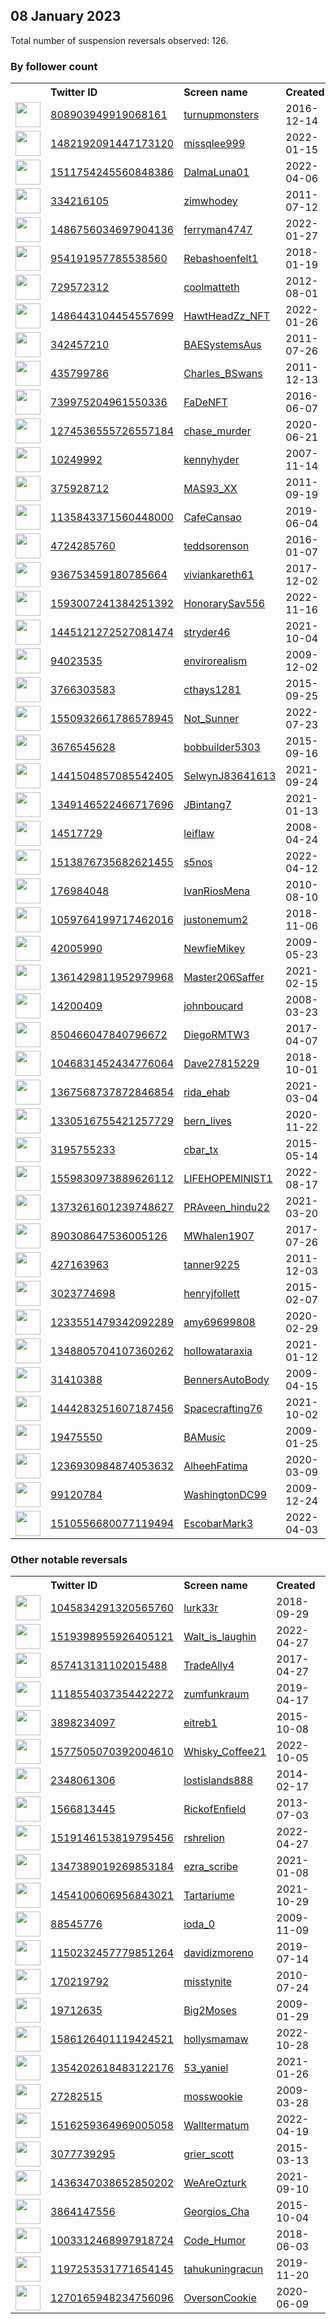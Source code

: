 
## 08 January 2023
Total number of suspension reversals observed: 126.

### By follower count
<table><tr><th></th><th align="left">Twitter ID</th><th align="left">Screen name</th>
<th align="left">Created</th><th align="left">Status</th><th align="left">Suspended</th><th align="left">Followers</th>
<tr><td><a href="https://pbs.twimg.com/profile_images/1244968105882931200/v3mEgwRF_normal.jpg"><img src="https://pbs.twimg.com/profile_images/1244968105882931200/v3mEgwRF_normal.jpg" width="40px" height="40px" align="center"/></a></td><td><a href="https://twitter.com/intent/user?user_id=808903949919068161">808903949919068161</a></td><td><a href="https://twitter.com/turnupmonsters">turnupmonsters</a></td><td>2016-12-14</td><td align="center"></td><td></td><td>211414</td></tr>
<tr><td><a href="https://pbs.twimg.com/profile_images/1580785694540455936/QdimP3bZ_normal.jpg"><img src="https://pbs.twimg.com/profile_images/1580785694540455936/QdimP3bZ_normal.jpg" width="40px" height="40px" align="center"/></a></td><td><a href="https://twitter.com/intent/user?user_id=1482192091447173120">1482192091447173120</a></td><td><a href="https://twitter.com/missqlee999">missqlee999</a></td><td>2022-01-15</td><td align="center"></td><td>2022-11-28</td><td>167936</td></tr>
<tr><td><a href="https://pbs.twimg.com/profile_images/1614757981010149376/RE7yyE9i_normal.jpg"><img src="https://pbs.twimg.com/profile_images/1614757981010149376/RE7yyE9i_normal.jpg" width="40px" height="40px" align="center"/></a></td><td><a href="https://twitter.com/intent/user?user_id=1511754245560848386">1511754245560848386</a></td><td><a href="https://twitter.com/DalmaLuna01">DalmaLuna01</a></td><td>2022-04-06</td><td align="center"></td><td>2022-12-29</td><td>146399</td></tr>
<tr><td><a href="https://pbs.twimg.com/profile_images/1625860573245149184/GE_u9AJ3_normal.jpg"><img src="https://pbs.twimg.com/profile_images/1625860573245149184/GE_u9AJ3_normal.jpg" width="40px" height="40px" align="center"/></a></td><td><a href="https://twitter.com/intent/user?user_id=334216105">334216105</a></td><td><a href="https://twitter.com/zimwhodey">zimwhodey</a></td><td>2011-07-12</td><td align="center"></td><td>2022-12-14</td><td>22200</td></tr>
<tr><td><a href="https://pbs.twimg.com/profile_images/1609625697877889024/0QxO9eIy_normal.jpg"><img src="https://pbs.twimg.com/profile_images/1609625697877889024/0QxO9eIy_normal.jpg" width="40px" height="40px" align="center"/></a></td><td><a href="https://twitter.com/intent/user?user_id=1486756034697904136">1486756034697904136</a></td><td><a href="https://twitter.com/ferryman4747">ferryman4747</a></td><td>2022-01-27</td><td align="center"></td><td>2023-01-04</td><td>11853</td></tr>
<tr><td><a href="https://pbs.twimg.com/profile_images/1091891108202901505/lMwdDXkj_normal.jpg"><img src="https://pbs.twimg.com/profile_images/1091891108202901505/lMwdDXkj_normal.jpg" width="40px" height="40px" align="center"/></a></td><td><a href="https://twitter.com/intent/user?user_id=954191957785538560">954191957785538560</a></td><td><a href="https://twitter.com/Rebashoenfelt1">Rebashoenfelt1</a></td><td>2018-01-19</td><td align="center"></td><td>2022-02-16</td><td>8221</td></tr>
<tr><td><a href="https://pbs.twimg.com/profile_images/1578807338089140224/8oGTK-6A_normal.png"><img src="https://pbs.twimg.com/profile_images/1578807338089140224/8oGTK-6A_normal.png" width="40px" height="40px" align="center"/></a></td><td><a href="https://twitter.com/intent/user?user_id=729572312">729572312</a></td><td><a href="https://twitter.com/coolmatteth">coolmatteth</a></td><td>2012-08-01</td><td align="center"></td><td>2022-12-31</td><td>6875</td></tr>
<tr><td><a href="https://pbs.twimg.com/profile_images/1622715878105120777/ZH0g2jdo_normal.jpg"><img src="https://pbs.twimg.com/profile_images/1622715878105120777/ZH0g2jdo_normal.jpg" width="40px" height="40px" align="center"/></a></td><td><a href="https://twitter.com/intent/user?user_id=1486443104454557699">1486443104454557699</a></td><td><a href="https://twitter.com/HawtHeadZz_NFT">HawtHeadZz_NFT</a></td><td>2022-01-26</td><td align="center"></td><td>2022-12-03</td><td>6863</td></tr>
<tr><td><a href="https://pbs.twimg.com/profile_images/1628887815563153408/Tx7_hqGL_normal.jpg"><img src="https://pbs.twimg.com/profile_images/1628887815563153408/Tx7_hqGL_normal.jpg" width="40px" height="40px" align="center"/></a></td><td><a href="https://twitter.com/intent/user?user_id=342457210">342457210</a></td><td><a href="https://twitter.com/BAESystemsAus">BAESystemsAus</a></td><td>2011-07-26</td><td align="center"></td><td>2022-12-19</td><td>5904</td></tr>
<tr><td><a href="https://pbs.twimg.com/profile_images/868529105276293121/vj7Beh-f_normal.jpg"><img src="https://pbs.twimg.com/profile_images/868529105276293121/vj7Beh-f_normal.jpg" width="40px" height="40px" align="center"/></a></td><td><a href="https://twitter.com/intent/user?user_id=435799786">435799786</a></td><td><a href="https://twitter.com/Charles_BSwans">Charles_BSwans</a></td><td>2011-12-13</td><td align="center"></td><td></td><td>5681</td></tr>
<tr><td><a href="https://pbs.twimg.com/profile_images/1611375501888684032/0KP8mkpw_normal.jpg"><img src="https://pbs.twimg.com/profile_images/1611375501888684032/0KP8mkpw_normal.jpg" width="40px" height="40px" align="center"/></a></td><td><a href="https://twitter.com/intent/user?user_id=739975204961550336">739975204961550336</a></td><td><a href="https://twitter.com/FaDeNFT">FaDeNFT</a></td><td>2016-06-07</td><td align="center"></td><td>2022-11-21</td><td>4214</td></tr>
<tr><td><a href="https://pbs.twimg.com/profile_images/1620802262057762818/pFoBtbNA_normal.png"><img src="https://pbs.twimg.com/profile_images/1620802262057762818/pFoBtbNA_normal.png" width="40px" height="40px" align="center"/></a></td><td><a href="https://twitter.com/intent/user?user_id=1274536555726557184">1274536555726557184</a></td><td><a href="https://twitter.com/chase_murder">chase_murder</a></td><td>2020-06-21</td><td align="center"></td><td>2022-11-12</td><td>3982</td></tr>
<tr><td><a href="https://pbs.twimg.com/profile_images/1585096844958318592/38v5X0AZ_normal.png"><img src="https://pbs.twimg.com/profile_images/1585096844958318592/38v5X0AZ_normal.png" width="40px" height="40px" align="center"/></a></td><td><a href="https://twitter.com/intent/user?user_id=10249992">10249992</a></td><td><a href="https://twitter.com/kennyhyder">kennyhyder</a></td><td>2007-11-14</td><td align="center"></td><td>2022-12-15</td><td>3934</td></tr>
<tr><td><a href="https://pbs.twimg.com/profile_images/1611943011184775173/IL1-4paO_normal.jpg"><img src="https://pbs.twimg.com/profile_images/1611943011184775173/IL1-4paO_normal.jpg" width="40px" height="40px" align="center"/></a></td><td><a href="https://twitter.com/intent/user?user_id=375928712">375928712</a></td><td><a href="https://twitter.com/MAS93_XX">MAS93_XX</a></td><td>2011-09-19</td><td align="center"></td><td></td><td>3831</td></tr>
<tr><td><a href="https://pbs.twimg.com/profile_images/1633588698976591873/zqZZmsAK_normal.jpg"><img src="https://pbs.twimg.com/profile_images/1633588698976591873/zqZZmsAK_normal.jpg" width="40px" height="40px" align="center"/></a></td><td><a href="https://twitter.com/intent/user?user_id=1135843371560448000">1135843371560448000</a></td><td><a href="https://twitter.com/CafeCansao">CafeCansao</a></td><td>2019-06-04</td><td align="center"></td><td>2022-12-29</td><td>2688</td></tr>
<tr><td><a href="https://pbs.twimg.com/profile_images/1612120211817390080/9o-1vggm_normal.jpg"><img src="https://pbs.twimg.com/profile_images/1612120211817390080/9o-1vggm_normal.jpg" width="40px" height="40px" align="center"/></a></td><td><a href="https://twitter.com/intent/user?user_id=4724285760">4724285760</a></td><td><a href="https://twitter.com/teddsorenson">teddsorenson</a></td><td>2016-01-07</td><td align="center"></td><td></td><td>2683</td></tr>
<tr><td><a href="https://pbs.twimg.com/profile_images/1616255836292091904/uhzG-9YN_normal.jpg"><img src="https://pbs.twimg.com/profile_images/1616255836292091904/uhzG-9YN_normal.jpg" width="40px" height="40px" align="center"/></a></td><td><a href="https://twitter.com/intent/user?user_id=936753459180785664">936753459180785664</a></td><td><a href="https://twitter.com/viviankareth61">viviankareth61</a></td><td>2017-12-02</td><td align="center"></td><td></td><td>2627</td></tr>
<tr><td><a href="https://pbs.twimg.com/profile_images/1611973336430694401/BiiV3_qg_normal.jpg"><img src="https://pbs.twimg.com/profile_images/1611973336430694401/BiiV3_qg_normal.jpg" width="40px" height="40px" align="center"/></a></td><td><a href="https://twitter.com/intent/user?user_id=1593007241384251392">1593007241384251392</a></td><td><a href="https://twitter.com/HonorarySav556">HonorarySav556</a></td><td>2022-11-16</td><td align="center">🚫</td><td>2023-01-07</td><td>2489</td></tr>
<tr><td><a href="https://pbs.twimg.com/profile_images/1547267684504576000/WOMh2G1I_normal.jpg"><img src="https://pbs.twimg.com/profile_images/1547267684504576000/WOMh2G1I_normal.jpg" width="40px" height="40px" align="center"/></a></td><td><a href="https://twitter.com/intent/user?user_id=1445121272527081474">1445121272527081474</a></td><td><a href="https://twitter.com/stryder46">stryder46</a></td><td>2021-10-04</td><td align="center"></td><td>2023-01-07</td><td>2261</td></tr>
<tr><td><a href="https://pbs.twimg.com/profile_images/1099904281333837824/holOOlSo_normal.png"><img src="https://pbs.twimg.com/profile_images/1099904281333837824/holOOlSo_normal.png" width="40px" height="40px" align="center"/></a></td><td><a href="https://twitter.com/intent/user?user_id=94023535">94023535</a></td><td><a href="https://twitter.com/envirorealism">envirorealism</a></td><td>2009-12-02</td><td align="center"></td><td>2022-12-26</td><td>2255</td></tr>
<tr><td><a href="https://pbs.twimg.com/profile_images/1078321376329650181/PHCQhIAY_normal.jpg"><img src="https://pbs.twimg.com/profile_images/1078321376329650181/PHCQhIAY_normal.jpg" width="40px" height="40px" align="center"/></a></td><td><a href="https://twitter.com/intent/user?user_id=3766303583">3766303583</a></td><td><a href="https://twitter.com/cthays1281">cthays1281</a></td><td>2015-09-25</td><td align="center"></td><td></td><td>1704</td></tr>
<tr><td><a href="https://pbs.twimg.com/profile_images/1636036391044825091/GwFF3CZr_normal.png"><img src="https://pbs.twimg.com/profile_images/1636036391044825091/GwFF3CZr_normal.png" width="40px" height="40px" align="center"/></a></td><td><a href="https://twitter.com/intent/user?user_id=1550932661786578945">1550932661786578945</a></td><td><a href="https://twitter.com/Not_Sunner">Not_Sunner</a></td><td>2022-07-23</td><td align="center"></td><td>2022-12-06</td><td>1591</td></tr>
<tr><td><a href="https://pbs.twimg.com/profile_images/1628507015969480705/8psM18V__normal.jpg"><img src="https://pbs.twimg.com/profile_images/1628507015969480705/8psM18V__normal.jpg" width="40px" height="40px" align="center"/></a></td><td><a href="https://twitter.com/intent/user?user_id=3676545628">3676545628</a></td><td><a href="https://twitter.com/bobbuilder5303">bobbuilder5303</a></td><td>2015-09-16</td><td align="center"></td><td>2022-02-22</td><td>1575</td></tr>
<tr><td><a href="https://pbs.twimg.com/profile_images/1441505610827190275/C82ScD81_normal.png"><img src="https://pbs.twimg.com/profile_images/1441505610827190275/C82ScD81_normal.png" width="40px" height="40px" align="center"/></a></td><td><a href="https://twitter.com/intent/user?user_id=1441504857085542405">1441504857085542405</a></td><td><a href="https://twitter.com/SelwynJ83641613">SelwynJ83641613</a></td><td>2021-09-24</td><td align="center"></td><td>2022-11-19</td><td>1460</td></tr>
<tr><td><a href="https://pbs.twimg.com/profile_images/1611638505326915584/MUBAKhwn_normal.jpg"><img src="https://pbs.twimg.com/profile_images/1611638505326915584/MUBAKhwn_normal.jpg" width="40px" height="40px" align="center"/></a></td><td><a href="https://twitter.com/intent/user?user_id=1349146522466717696">1349146522466717696</a></td><td><a href="https://twitter.com/JBintang7">JBintang7</a></td><td>2021-01-13</td><td align="center"></td><td>2022-12-31</td><td>1376</td></tr>
<tr><td><a href="https://pbs.twimg.com/profile_images/1355263952205307910/qZLljrL5_normal.jpg"><img src="https://pbs.twimg.com/profile_images/1355263952205307910/qZLljrL5_normal.jpg" width="40px" height="40px" align="center"/></a></td><td><a href="https://twitter.com/intent/user?user_id=14517729">14517729</a></td><td><a href="https://twitter.com/leiflaw">leiflaw</a></td><td>2008-04-24</td><td align="center"></td><td></td><td>1272</td></tr>
<tr><td><a href="https://pbs.twimg.com/profile_images/1613552610925215748/BGPoZ5sI_normal.png"><img src="https://pbs.twimg.com/profile_images/1613552610925215748/BGPoZ5sI_normal.png" width="40px" height="40px" align="center"/></a></td><td><a href="https://twitter.com/intent/user?user_id=1513876735682621455">1513876735682621455</a></td><td><a href="https://twitter.com/s5nos">s5nos</a></td><td>2022-04-12</td><td align="center"></td><td>2022-12-03</td><td>1177</td></tr>
<tr><td><a href="https://pbs.twimg.com/profile_images/1374045125156954112/QsaBMVuX_normal.jpg"><img src="https://pbs.twimg.com/profile_images/1374045125156954112/QsaBMVuX_normal.jpg" width="40px" height="40px" align="center"/></a></td><td><a href="https://twitter.com/intent/user?user_id=176984048">176984048</a></td><td><a href="https://twitter.com/IvanRiosMena">IvanRiosMena</a></td><td>2010-08-10</td><td align="center">🔒</td><td>2022-12-15</td><td>1098</td></tr>
<tr><td><a href="https://pbs.twimg.com/profile_images/1267084033541976065/wQJ-sJrt_normal.jpg"><img src="https://pbs.twimg.com/profile_images/1267084033541976065/wQJ-sJrt_normal.jpg" width="40px" height="40px" align="center"/></a></td><td><a href="https://twitter.com/intent/user?user_id=1059764199717462016">1059764199717462016</a></td><td><a href="https://twitter.com/justonemum2">justonemum2</a></td><td>2018-11-06</td><td align="center">👋</td><td></td><td>1052</td></tr>
<tr><td><a href="https://pbs.twimg.com/profile_images/1615470853835169816/0aALEicz_normal.jpg"><img src="https://pbs.twimg.com/profile_images/1615470853835169816/0aALEicz_normal.jpg" width="40px" height="40px" align="center"/></a></td><td><a href="https://twitter.com/intent/user?user_id=42005990">42005990</a></td><td><a href="https://twitter.com/NewfieMikey">NewfieMikey</a></td><td>2009-05-23</td><td align="center"></td><td></td><td>1023</td></tr>
<tr><td><a href="https://pbs.twimg.com/profile_images/1415106581654507520/pkKGI71M_normal.jpg"><img src="https://pbs.twimg.com/profile_images/1415106581654507520/pkKGI71M_normal.jpg" width="40px" height="40px" align="center"/></a></td><td><a href="https://twitter.com/intent/user?user_id=1361429811952979968">1361429811952979968</a></td><td><a href="https://twitter.com/Master206Saffer">Master206Saffer</a></td><td>2021-02-15</td><td align="center"></td><td></td><td>956</td></tr>
<tr><td><a href="https://pbs.twimg.com/profile_images/1594479820494102529/-GbG7oq3_normal.jpg"><img src="https://pbs.twimg.com/profile_images/1594479820494102529/-GbG7oq3_normal.jpg" width="40px" height="40px" align="center"/></a></td><td><a href="https://twitter.com/intent/user?user_id=14200409">14200409</a></td><td><a href="https://twitter.com/johnboucard">johnboucard</a></td><td>2008-03-23</td><td align="center"></td><td>2022-12-15</td><td>892</td></tr>
<tr><td><a href="https://pbs.twimg.com/profile_images/1587426101831270400/9aWlJKJD_normal.jpg"><img src="https://pbs.twimg.com/profile_images/1587426101831270400/9aWlJKJD_normal.jpg" width="40px" height="40px" align="center"/></a></td><td><a href="https://twitter.com/intent/user?user_id=850466047840796672">850466047840796672</a></td><td><a href="https://twitter.com/DiegoRMTW3">DiegoRMTW3</a></td><td>2017-04-07</td><td align="center"></td><td>2022-12-05</td><td>869</td></tr>
<tr><td><a href="https://pbs.twimg.com/profile_images/1271992988193996800/IP9U7zlV_normal.jpg"><img src="https://pbs.twimg.com/profile_images/1271992988193996800/IP9U7zlV_normal.jpg" width="40px" height="40px" align="center"/></a></td><td><a href="https://twitter.com/intent/user?user_id=1046831452434776064">1046831452434776064</a></td><td><a href="https://twitter.com/Dave27815229">Dave27815229</a></td><td>2018-10-01</td><td align="center"></td><td>2022-12-19</td><td>762</td></tr>
<tr><td><a href="https://pbs.twimg.com/profile_images/1514367166216343567/bJG8QO88_normal.jpg"><img src="https://pbs.twimg.com/profile_images/1514367166216343567/bJG8QO88_normal.jpg" width="40px" height="40px" align="center"/></a></td><td><a href="https://twitter.com/intent/user?user_id=1367568737872846854">1367568737872846854</a></td><td><a href="https://twitter.com/rida_ehab">rida_ehab</a></td><td>2021-03-04</td><td align="center"></td><td>2022-12-23</td><td>741</td></tr>
<tr><td><a href="https://pbs.twimg.com/profile_images/1377367154358648833/JuKajoPB_normal.jpg"><img src="https://pbs.twimg.com/profile_images/1377367154358648833/JuKajoPB_normal.jpg" width="40px" height="40px" align="center"/></a></td><td><a href="https://twitter.com/intent/user?user_id=1330516755421257729">1330516755421257729</a></td><td><a href="https://twitter.com/bern_lives">bern_lives</a></td><td>2020-11-22</td><td align="center"></td><td>2022-09-10</td><td>710</td></tr>
<tr><td><a href="https://pbs.twimg.com/profile_images/1083623394103492608/raAsTgk2_normal.jpg"><img src="https://pbs.twimg.com/profile_images/1083623394103492608/raAsTgk2_normal.jpg" width="40px" height="40px" align="center"/></a></td><td><a href="https://twitter.com/intent/user?user_id=3195755233">3195755233</a></td><td><a href="https://twitter.com/cbar_tx">cbar_tx</a></td><td>2015-05-14</td><td align="center"></td><td>2022-12-30</td><td>644</td></tr>
<tr><td><a href="https://pbs.twimg.com/profile_images/1615697455865012224/oAb8bo4E_normal.jpg"><img src="https://pbs.twimg.com/profile_images/1615697455865012224/oAb8bo4E_normal.jpg" width="40px" height="40px" align="center"/></a></td><td><a href="https://twitter.com/intent/user?user_id=1559830973889626112">1559830973889626112</a></td><td><a href="https://twitter.com/LIFEHOPEMINIST1">LIFEHOPEMINIST1</a></td><td>2022-08-17</td><td align="center"></td><td>2022-12-14</td><td>591</td></tr>
<tr><td><a href="https://pbs.twimg.com/profile_images/1373325622286508033/U8H5cVBc_normal.jpg"><img src="https://pbs.twimg.com/profile_images/1373325622286508033/U8H5cVBc_normal.jpg" width="40px" height="40px" align="center"/></a></td><td><a href="https://twitter.com/intent/user?user_id=1373261601239748627">1373261601239748627</a></td><td><a href="https://twitter.com/PRAveen_hindu22">PRAveen_hindu22</a></td><td>2021-03-20</td><td align="center"></td><td></td><td>490</td></tr>
<tr><td><a href="https://pbs.twimg.com/profile_images/968336703751680006/I60y16Ji_normal.jpg"><img src="https://pbs.twimg.com/profile_images/968336703751680006/I60y16Ji_normal.jpg" width="40px" height="40px" align="center"/></a></td><td><a href="https://twitter.com/intent/user?user_id=890308647536005126">890308647536005126</a></td><td><a href="https://twitter.com/MWhalen1907">MWhalen1907</a></td><td>2017-07-26</td><td align="center"></td><td>2023-01-05</td><td>488</td></tr>
<tr><td><a href="https://pbs.twimg.com/profile_images/1511539144975134727/F7ji30M6_normal.jpg"><img src="https://pbs.twimg.com/profile_images/1511539144975134727/F7ji30M6_normal.jpg" width="40px" height="40px" align="center"/></a></td><td><a href="https://twitter.com/intent/user?user_id=427163963">427163963</a></td><td><a href="https://twitter.com/tanner9225">tanner9225</a></td><td>2011-12-03</td><td align="center">🚫</td><td>2022-10-06</td><td>479</td></tr>
<tr><td><a href="https://pbs.twimg.com/profile_images/1632483727275175938/XJKWu3Qz_normal.jpg"><img src="https://pbs.twimg.com/profile_images/1632483727275175938/XJKWu3Qz_normal.jpg" width="40px" height="40px" align="center"/></a></td><td><a href="https://twitter.com/intent/user?user_id=3023774698">3023774698</a></td><td><a href="https://twitter.com/henryjfollett">henryjfollett</a></td><td>2015-02-07</td><td align="center"></td><td>2022-03-23</td><td>474</td></tr>
<tr><td><a href="https://pbs.twimg.com/profile_images/1300439999368908803/yTERLZ8b_normal.jpg"><img src="https://pbs.twimg.com/profile_images/1300439999368908803/yTERLZ8b_normal.jpg" width="40px" height="40px" align="center"/></a></td><td><a href="https://twitter.com/intent/user?user_id=1233551479342092289">1233551479342092289</a></td><td><a href="https://twitter.com/amy69699808">amy69699808</a></td><td>2020-02-29</td><td align="center"></td><td>2022-10-29</td><td>458</td></tr>
<tr><td><a href="https://pbs.twimg.com/profile_images/1610756564138266645/0JfKj7dh_normal.jpg"><img src="https://pbs.twimg.com/profile_images/1610756564138266645/0JfKj7dh_normal.jpg" width="40px" height="40px" align="center"/></a></td><td><a href="https://twitter.com/intent/user?user_id=1348805704107360262">1348805704107360262</a></td><td><a href="https://twitter.com/hoIIowataraxia">hoIIowataraxia</a></td><td>2021-01-12</td><td align="center"></td><td></td><td>451</td></tr>
<tr><td><a href="https://pbs.twimg.com/profile_images/1582179311448121346/5TWN2f8q_normal.jpg"><img src="https://pbs.twimg.com/profile_images/1582179311448121346/5TWN2f8q_normal.jpg" width="40px" height="40px" align="center"/></a></td><td><a href="https://twitter.com/intent/user?user_id=31410388">31410388</a></td><td><a href="https://twitter.com/BennersAutoBody">BennersAutoBody</a></td><td>2009-04-15</td><td align="center"></td><td>2022-12-15</td><td>447</td></tr>
<tr><td><a href="https://pbs.twimg.com/profile_images/1583900059351109638/Pda5gF4i_normal.jpg"><img src="https://pbs.twimg.com/profile_images/1583900059351109638/Pda5gF4i_normal.jpg" width="40px" height="40px" align="center"/></a></td><td><a href="https://twitter.com/intent/user?user_id=1444283251607187456">1444283251607187456</a></td><td><a href="https://twitter.com/Spacecrafting76">Spacecrafting76</a></td><td>2021-10-02</td><td align="center"></td><td>2023-01-07</td><td>446</td></tr>
<tr><td><a href="https://pbs.twimg.com/profile_images/1636408479010410496/1D1WCm4W_normal.jpg"><img src="https://pbs.twimg.com/profile_images/1636408479010410496/1D1WCm4W_normal.jpg" width="40px" height="40px" align="center"/></a></td><td><a href="https://twitter.com/intent/user?user_id=19475550">19475550</a></td><td><a href="https://twitter.com/BAMusic">BAMusic</a></td><td>2009-01-25</td><td align="center"></td><td></td><td>437</td></tr>
<tr><td><a href="https://pbs.twimg.com/profile_images/1572748035054047232/McBsfiyz_normal.png"><img src="https://pbs.twimg.com/profile_images/1572748035054047232/McBsfiyz_normal.png" width="40px" height="40px" align="center"/></a></td><td><a href="https://twitter.com/intent/user?user_id=1236930984874053632">1236930984874053632</a></td><td><a href="https://twitter.com/AlheehFatima">AlheehFatima</a></td><td>2020-03-09</td><td align="center">🔒</td><td>2022-09-23</td><td>435</td></tr>
<tr><td><a href="https://pbs.twimg.com/profile_images/1616277540506669057/NwMpYlM5_normal.jpg"><img src="https://pbs.twimg.com/profile_images/1616277540506669057/NwMpYlM5_normal.jpg" width="40px" height="40px" align="center"/></a></td><td><a href="https://twitter.com/intent/user?user_id=99120784">99120784</a></td><td><a href="https://twitter.com/WashingtonDC99">WashingtonDC99</a></td><td>2009-12-24</td><td align="center"></td><td>2022-07-17</td><td>431</td></tr>
<tr><td><a href="https://pbs.twimg.com/profile_images/1593570831619313664/Xz7IAmy7_normal.jpg"><img src="https://pbs.twimg.com/profile_images/1593570831619313664/Xz7IAmy7_normal.jpg" width="40px" height="40px" align="center"/></a></td><td><a href="https://twitter.com/intent/user?user_id=1510556680077119494">1510556680077119494</a></td><td><a href="https://twitter.com/EscobarMark3">EscobarMark3</a></td><td>2022-04-03</td><td align="center">🔒</td><td>2022-12-20</td><td>424</td></tr>
</table>

### Other notable reversals
<table><tr><th></th><th align="left">Twitter ID</th><th align="left">Screen name</th>
<th align="left">Created</th><th align="left">Status</th><th align="left">Suspended</th><th align="left">Followers</th>
<tr><td><a href="https://pbs.twimg.com/profile_images/1439045402980876294/AKk5CJNM_normal.jpg"><img src="https://pbs.twimg.com/profile_images/1439045402980876294/AKk5CJNM_normal.jpg" width="40px" height="40px" align="center"/></a></td><td><a href="https://twitter.com/intent/user?user_id=1045834291320565760">1045834291320565760</a></td><td><a href="https://twitter.com/lurk33r">lurk33r</a></td><td>2018-09-29</td><td align="center"></td><td>2023-01-05</td><td>91</td></tr>
<tr><td><a href="https://pbs.twimg.com/profile_images/1569668647257358337/gW-MYz78_normal.jpg"><img src="https://pbs.twimg.com/profile_images/1569668647257358337/gW-MYz78_normal.jpg" width="40px" height="40px" align="center"/></a></td><td><a href="https://twitter.com/intent/user?user_id=1519398955926405121">1519398955926405121</a></td><td><a href="https://twitter.com/Walt_is_laughin">Walt_is_laughin</a></td><td>2022-04-27</td><td align="center"></td><td>2023-01-06</td><td>406</td></tr>
<tr><td><a href="https://pbs.twimg.com/profile_images/1057793014750461952/U6cnTI0j_normal.jpg"><img src="https://pbs.twimg.com/profile_images/1057793014750461952/U6cnTI0j_normal.jpg" width="40px" height="40px" align="center"/></a></td><td><a href="https://twitter.com/intent/user?user_id=857413131102015488">857413131102015488</a></td><td><a href="https://twitter.com/TradeAlly4">TradeAlly4</a></td><td>2017-04-27</td><td align="center"></td><td>2023-01-05</td><td>75</td></tr>
<tr><td><a href="https://pbs.twimg.com/profile_images/1321188998119903232/BagMkt_f_normal.jpg"><img src="https://pbs.twimg.com/profile_images/1321188998119903232/BagMkt_f_normal.jpg" width="40px" height="40px" align="center"/></a></td><td><a href="https://twitter.com/intent/user?user_id=1118554037354422272">1118554037354422272</a></td><td><a href="https://twitter.com/zumfunkraum">zumfunkraum</a></td><td>2019-04-17</td><td align="center"></td><td>2023-01-03</td><td>196</td></tr>
<tr><td><a href="https://pbs.twimg.com/profile_images/1592033539180093440/SA7l5keY_normal.jpg"><img src="https://pbs.twimg.com/profile_images/1592033539180093440/SA7l5keY_normal.jpg" width="40px" height="40px" align="center"/></a></td><td><a href="https://twitter.com/intent/user?user_id=3898234097">3898234097</a></td><td><a href="https://twitter.com/eitreb1">eitreb1</a></td><td>2015-10-08</td><td align="center"></td><td>2023-01-06</td><td>398</td></tr>
<tr><td><a href="https://pbs.twimg.com/profile_images/1627807341058961408/d_z8Wm73_normal.jpg"><img src="https://pbs.twimg.com/profile_images/1627807341058961408/d_z8Wm73_normal.jpg" width="40px" height="40px" align="center"/></a></td><td><a href="https://twitter.com/intent/user?user_id=1577505070392004610">1577505070392004610</a></td><td><a href="https://twitter.com/Whisky_Coffee21">Whisky_Coffee21</a></td><td>2022-10-05</td><td align="center"></td><td>2022-12-23</td><td>326</td></tr>
<tr><td><a href="https://pbs.twimg.com/profile_images/1141247086240788480/KeAnu5xf_normal.jpg"><img src="https://pbs.twimg.com/profile_images/1141247086240788480/KeAnu5xf_normal.jpg" width="40px" height="40px" align="center"/></a></td><td><a href="https://twitter.com/intent/user?user_id=2348061306">2348061306</a></td><td><a href="https://twitter.com/lostislands888">lostislands888</a></td><td>2014-02-17</td><td align="center"></td><td>2022-12-18</td><td>124</td></tr>
<tr><td><a href="https://pbs.twimg.com/profile_images/378800000084384780/31ae671109e1d4aa4457c1927349189f_normal.jpeg"><img src="https://pbs.twimg.com/profile_images/378800000084384780/31ae671109e1d4aa4457c1927349189f_normal.jpeg" width="40px" height="40px" align="center"/></a></td><td><a href="https://twitter.com/intent/user?user_id=1566813445">1566813445</a></td><td><a href="https://twitter.com/RickofEnfield">RickofEnfield</a></td><td>2013-07-03</td><td align="center"></td><td>2023-01-02</td><td>376</td></tr>
<tr><td><a href="https://pbs.twimg.com/profile_images/1519147274642751488/oNTFv9Hg_normal.jpg"><img src="https://pbs.twimg.com/profile_images/1519147274642751488/oNTFv9Hg_normal.jpg" width="40px" height="40px" align="center"/></a></td><td><a href="https://twitter.com/intent/user?user_id=1519146153819795456">1519146153819795456</a></td><td><a href="https://twitter.com/rshrelion">rshrelion</a></td><td>2022-04-27</td><td align="center"></td><td>2023-01-02</td><td>12</td></tr>
<tr><td><a href="https://pbs.twimg.com/profile_images/1373715362768896002/_5RhYfpQ_normal.jpg"><img src="https://pbs.twimg.com/profile_images/1373715362768896002/_5RhYfpQ_normal.jpg" width="40px" height="40px" align="center"/></a></td><td><a href="https://twitter.com/intent/user?user_id=1347389019269853184">1347389019269853184</a></td><td><a href="https://twitter.com/ezra_scribe">ezra_scribe</a></td><td>2021-01-08</td><td align="center"></td><td>2022-12-14</td><td>167</td></tr>
<tr><td><a href="https://pbs.twimg.com/profile_images/1473372265693814794/Jn2yNH9n_normal.jpg"><img src="https://pbs.twimg.com/profile_images/1473372265693814794/Jn2yNH9n_normal.jpg" width="40px" height="40px" align="center"/></a></td><td><a href="https://twitter.com/intent/user?user_id=1454100606956843021">1454100606956843021</a></td><td><a href="https://twitter.com/Tartariume">Tartariume</a></td><td>2021-10-29</td><td align="center"></td><td>2022-12-18</td><td>286</td></tr>
<tr><td><a href="https://pbs.twimg.com/profile_images/603013896559960065/imYe87-b_normal.jpg"><img src="https://pbs.twimg.com/profile_images/603013896559960065/imYe87-b_normal.jpg" width="40px" height="40px" align="center"/></a></td><td><a href="https://twitter.com/intent/user?user_id=88545776">88545776</a></td><td><a href="https://twitter.com/ioda_0">ioda_0</a></td><td>2009-11-09</td><td align="center"></td><td>2022-12-30</td><td>130</td></tr>
<tr><td><a href="https://pbs.twimg.com/profile_images/1615591255165075456/mZMRwcmU_normal.jpg"><img src="https://pbs.twimg.com/profile_images/1615591255165075456/mZMRwcmU_normal.jpg" width="40px" height="40px" align="center"/></a></td><td><a href="https://twitter.com/intent/user?user_id=1150232457779851264">1150232457779851264</a></td><td><a href="https://twitter.com/davidizmoreno">davidizmoreno</a></td><td>2019-07-14</td><td align="center"></td><td>2023-01-07</td><td>38</td></tr>
<tr><td><a href="https://pbs.twimg.com/profile_images/1304657495/pictures_from_old_computer_531_normal.jpg"><img src="https://pbs.twimg.com/profile_images/1304657495/pictures_from_old_computer_531_normal.jpg" width="40px" height="40px" align="center"/></a></td><td><a href="https://twitter.com/intent/user?user_id=170219792">170219792</a></td><td><a href="https://twitter.com/misstynite">misstynite</a></td><td>2010-07-24</td><td align="center"></td><td>2023-01-02</td><td>114</td></tr>
<tr><td><a href="https://pbs.twimg.com/profile_images/80938783/Image007_normal.jpg"><img src="https://pbs.twimg.com/profile_images/80938783/Image007_normal.jpg" width="40px" height="40px" align="center"/></a></td><td><a href="https://twitter.com/intent/user?user_id=19712635">19712635</a></td><td><a href="https://twitter.com/Big2Moses">Big2Moses</a></td><td>2009-01-29</td><td align="center"></td><td>2022-12-02</td><td>365</td></tr>
<tr><td><a href="https://pbs.twimg.com/profile_images/1586126621244809217/cCWeXr1g_normal.jpg"><img src="https://pbs.twimg.com/profile_images/1586126621244809217/cCWeXr1g_normal.jpg" width="40px" height="40px" align="center"/></a></td><td><a href="https://twitter.com/intent/user?user_id=1586126401119424521">1586126401119424521</a></td><td><a href="https://twitter.com/hollysmamaw">hollysmamaw</a></td><td>2022-10-28</td><td align="center"></td><td>2022-12-29</td><td>153</td></tr>
<tr><td><a href="https://pbs.twimg.com/profile_images/1635047664927612928/pCJflS3n_normal.jpg"><img src="https://pbs.twimg.com/profile_images/1635047664927612928/pCJflS3n_normal.jpg" width="40px" height="40px" align="center"/></a></td><td><a href="https://twitter.com/intent/user?user_id=1354202618483122176">1354202618483122176</a></td><td><a href="https://twitter.com/53_yaniel">53_yaniel</a></td><td>2021-01-26</td><td align="center"></td><td>2022-12-14</td><td>144</td></tr>
<tr><td><a href="https://pbs.twimg.com/profile_images/1612002599649116160/To1mTULE_normal.jpg"><img src="https://pbs.twimg.com/profile_images/1612002599649116160/To1mTULE_normal.jpg" width="40px" height="40px" align="center"/></a></td><td><a href="https://twitter.com/intent/user?user_id=27282515">27282515</a></td><td><a href="https://twitter.com/mosswookie">mosswookie</a></td><td>2009-03-28</td><td align="center"></td><td>2022-11-28</td><td>29</td></tr>
<tr><td><a href="https://pbs.twimg.com/profile_images/1579002365214183424/UaInWN2t_normal.jpg"><img src="https://pbs.twimg.com/profile_images/1579002365214183424/UaInWN2t_normal.jpg" width="40px" height="40px" align="center"/></a></td><td><a href="https://twitter.com/intent/user?user_id=1516259364969005058">1516259364969005058</a></td><td><a href="https://twitter.com/Walltermatum">Walltermatum</a></td><td>2022-04-19</td><td align="center"></td><td>2023-01-02</td><td>2</td></tr>
<tr><td><a href="https://pbs.twimg.com/profile_images/786746013864366080/8eLSRu9-_normal.jpg"><img src="https://pbs.twimg.com/profile_images/786746013864366080/8eLSRu9-_normal.jpg" width="40px" height="40px" align="center"/></a></td><td><a href="https://twitter.com/intent/user?user_id=3077739295">3077739295</a></td><td><a href="https://twitter.com/grier_scott">grier_scott</a></td><td>2015-03-13</td><td align="center"></td><td>2022-12-03</td><td>27</td></tr>
<tr><td><a href="https://pbs.twimg.com/profile_images/1614270718534975488/m7BImzlA_normal.jpg"><img src="https://pbs.twimg.com/profile_images/1614270718534975488/m7BImzlA_normal.jpg" width="40px" height="40px" align="center"/></a></td><td><a href="https://twitter.com/intent/user?user_id=1436347038652850202">1436347038652850202</a></td><td><a href="https://twitter.com/WeAreOzturk">WeAreOzturk</a></td><td>2021-09-10</td><td align="center"></td><td>2022-12-28</td><td>60</td></tr>
<tr><td><a href="https://abs.twimg.com/sticky/default_profile_images/default_profile_normal.png"><img src="https://abs.twimg.com/sticky/default_profile_images/default_profile_normal.png" width="40px" height="40px" align="center"/></a></td><td><a href="https://twitter.com/intent/user?user_id=3864147556">3864147556</a></td><td><a href="https://twitter.com/Georgios_Cha">Georgios_Cha</a></td><td>2015-10-04</td><td align="center"></td><td>2022-11-29</td><td>4</td></tr>
<tr><td><a href="https://pbs.twimg.com/profile_images/1617977534947229717/6GLP9kfV_normal.jpg"><img src="https://pbs.twimg.com/profile_images/1617977534947229717/6GLP9kfV_normal.jpg" width="40px" height="40px" align="center"/></a></td><td><a href="https://twitter.com/intent/user?user_id=1003312468997918724">1003312468997918724</a></td><td><a href="https://twitter.com/Code_Humor">Code_Humor</a></td><td>2018-06-03</td><td align="center"></td><td>2022-12-30</td><td>365</td></tr>
<tr><td><a href="https://pbs.twimg.com/profile_images/1628398476605411330/1zWa8XCc_normal.jpg"><img src="https://pbs.twimg.com/profile_images/1628398476605411330/1zWa8XCc_normal.jpg" width="40px" height="40px" align="center"/></a></td><td><a href="https://twitter.com/intent/user?user_id=1197253531771654145">1197253531771654145</a></td><td><a href="https://twitter.com/tahukuningracun">tahukuningracun</a></td><td>2019-11-20</td><td align="center"></td><td>2022-12-31</td><td>46</td></tr>
<tr><td><a href="https://pbs.twimg.com/profile_images/1270180301499580422/QIkPOH7u_normal.jpg"><img src="https://pbs.twimg.com/profile_images/1270180301499580422/QIkPOH7u_normal.jpg" width="40px" height="40px" align="center"/></a></td><td><a href="https://twitter.com/intent/user?user_id=1270165948234756096">1270165948234756096</a></td><td><a href="https://twitter.com/OversonCookie">OversonCookie</a></td><td>2020-06-09</td><td align="center"></td><td>2022-12-15</td><td>5</td></tr>
</table>
